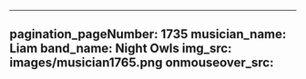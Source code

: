 ------
pagination_pageNumber: 1735
musician_name: Liam
band_name: Night Owls
img_src: images/musician1765.png
onmouseover_src: 
------